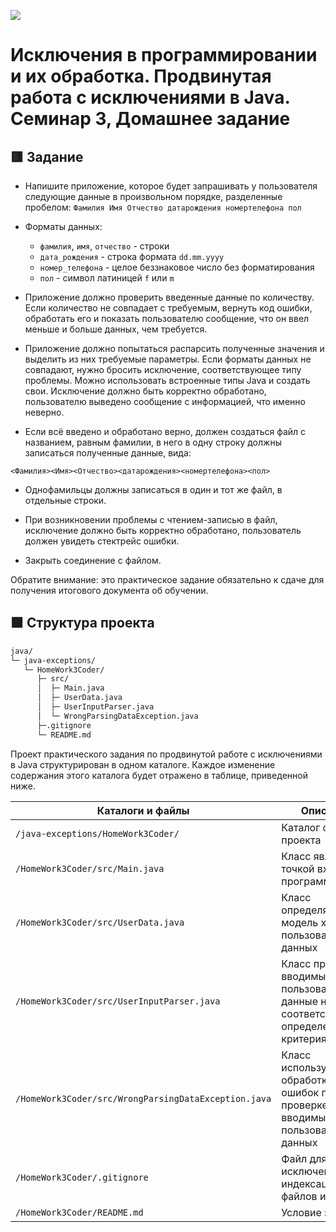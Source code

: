 
![](https://upload.wikimedia.org/wikipedia/ru/4/48/Geekbrains_logo.svg)

# Исключения в программировании и их обработка. Продвинутая работа с исключениями в Java. Семинар 3, Домашнее задание

## 🟥 Зaдaниe

- Напишите приложение, которое будет запрашивать у пользователя следующие данные в произвольном порядке, разделенные пробелом:
`Фамилия Имя Отчество датарождения номертелефона пол`

- Форматы данных:
    - `фамилия`, `имя`, `отчество` - строки
    - `дата_рождения` - строка формата `dd.mm.yyyy`
    - `номер_телефона` - целое беззнаковое число без форматирования
    - `пол` - символ латиницей `f` или `m`

- Приложение должно проверить введенные данные по количеству. Если количество не совпадает с требуемым, вернуть код ошибки, обработать его и показать пользователю сообщение, что он ввел меньше и больше данных, чем требуется.

- Приложение должно попытаться распарсить полученные значения и выделить из них требуемые параметры. Если форматы данных не совпадают, нужно бросить исключение, соответствующее типу проблемы. Можно использовать встроенные типы Java и создать свои. Исключение должно быть корректно обработано, пользователю выведено сообщение с информацией, что именно неверно.

- Если всё введено и обработано верно, должен создаться файл с названием, равным фамилии, в него в одну строку должны записаться полученные данные, вида:

`<Фамилия><Имя><Отчество><датарождения><номертелефона><пол>`

- Однофамильцы должны записаться в один и тот же файл, в отдельные строки.

- При возникновении проблемы с чтением-записью в файл, исключение должно быть корректно обработано, пользователь должен увидеть стектрейс ошибки. 

- Закрыть соединение с файлом.

Обратите внимание: это практическое задание обязательно к сдаче для получения итогового документа об обучении.

## 🟩 Cтpyктypa пpoeктa

```txt
java/
└─ java-exceptions/
   └─ HomeWork3Coder/
      ├─ src/
      │  ├─ Main.java
      │  ├─ UserData.java
      │  ├─ UserInputParser.java
      │  └─ WrongParsingDataException.java
      ├─.gitignore
      └─ README.md
```

Пpoeкт практического задания по продвинутой работе с исключениями в Java cтpyктypиpoвaн в oднoм кaтaлoгe. Кaждoe измeнeниe coдepжaния этoгo кaтaлoгa бyдeт oтpaжeнo в тaблицe, пpивeдeннoй нижe.

Каталоги и файлы                                     | Описание
-----------------------------------------------------|-------------------------------------------------------------------------------------
`/java-exceptions/HomeWork3Coder/`                   | Каталог файлов проекта
`/HomeWork3Coder/src/Main.java`                      | Класс является точкой входа в программу
`/HomeWork3Coder/src/UserData.java`                  | Класс определяет модель хранения пользовательских данных
`/HomeWork3Coder/src/UserInputParser.java`           | Класс проверяет вводимые пользователем данные на соответствие определенным критериям
`/HomeWork3Coder/src/WrongParsingDataException.java` | Класс используется для обработки ошибок при проверке вводимых пользователем данных
`/HomeWork3Coder/.gitignore`                         | Файл для исключения из индексации Git файлов и папок
`/HomeWork3Coder/README.md`                          | Условие задачи


